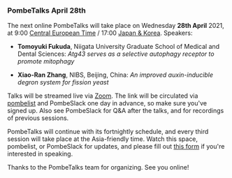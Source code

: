 ### PombeTalks April 28th
<!-- pombase_flags: frontpage -->
<!-- newsfeed_thumbnail: PombeTalks32px.png -->

The next online PombeTalks will take place on Wednesday **28th April**
2021, at 9:00 [Central European
Time](https://greenwichmeantime.com/time-zone/europe/european-union/central-european-time/)
/ 17:00 [Japan &
Korea](https://greenwichmeantime.com/time-zone/gmt-plus-9/). Speakers:

 - **Tomoyuki Fukuda**, Niigata University Graduate School of Medical and Dental Sciences: *Atg43 serves as a selective autophagy receptor to promote mitophagy*

 - **Xiao-Ran Zhang**, NIBS, Beijing, China: *An improved auxin-inducible degron system for fission yeast*

Talks will be streamed live via [Zoom](https://zoom.us/). The link
will be circulated via
[pombelist](https://lists.cam.ac.uk/mailman/listinfo/ucam-pombelist)
and PombeSlack one day in advance, so make sure you've signed up. Also
see PombeSlack for Q&A after the talks, and for recordings of previous
sessions.

PombeTalks will continue with its fortnightly schedule, and every
third session will take place at the Asia-friendly time. Watch
this space, pombelist, or PombeSlack for updates, and please fill out
[this form](https://docs.google.com/forms/d/e/1FAIpQLSdjnkJfadUwM2eKIBJBQXeLt3aOfzrQEb3D8lvNym1g93DIRQ/viewform)
if you're interested in speaking.

Thanks to the PombeTalks team for organizing. See you online!


